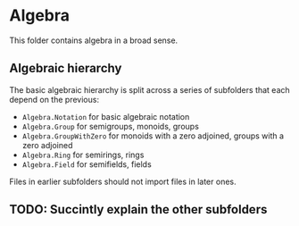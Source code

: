 # Algebra

This folder contains algebra in a broad sense.

## Algebraic hierarchy

The basic algebraic hierarchy is split across a series of subfolders that each depend on the
previous:
* `Algebra.Notation` for basic algebraic notation
* `Algebra.Group` for semigroups, monoids, groups
* `Algebra.GroupWithZero` for monoids with a zero adjoined, groups with a zero adjoined
* `Algebra.Ring` for semirings, rings
* `Algebra.Field` for semifields, fields

Files in earlier subfolders should not import files in later ones.

## TODO: Succintly explain the other subfolders
